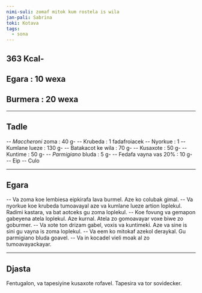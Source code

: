 ```yaml
---
nimi-suli: zomaf mitok kum rostela is wila 
jan-pali: Sabrina
toki: Kotava
tags:
  - sona
---
```


## 363 Kcal-
## Egara : 10 wexa
## Burmera : 20 wexa

---

## Tadle

-- *Maccheroni* zoma : 40 g-
-- Krubeda : 1 fadafroiacek
-- Nyorkue : 1
-- Kumlane lueze : 130 g-
-- Batakacot ke wila : 70 g-
-- Kusaxote : 50 g-
-- Kuntime : 50 g-
-- *Parmigiano* bluda : 5 g-
-- Fedafa vayna vas 20% : 10 g-
-- Eip
-- Culo

--- 

## Egara

-- Va zoma koe lembiesa eipkirafa lava burmel. Aze ko colubak gimal.
-- Va nyorkue koe krubeda tumoavayal aze va kumlane lueze artion loplekul. Radimi kastara, va bat aotceks gu zoma loplekul.
-- Koe fovung va gemapon gabeyena atela loplekul. Aze kurnal. Atela zo gomoavayar voxe biwe zo goburmer.
-- Va xote ton drizam gabel, voxis va kuntimeki. Aze va sine is sini gu vayna is zoma loplekul.
-- Va eem ko mitokaf azekol deraykal. Gu parmigiano bluda goavel.
-- Va in kocadel vieli moak al zo tumoavayackayar.

--- 

## Djasta

Fentugalon, va tapesiyine kusaxote rofavel. Tapesira va tor sovidecker.